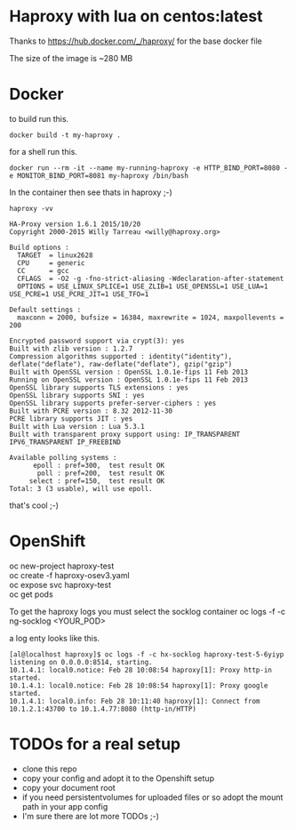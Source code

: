 
# Haproxy with lua on centos:latest

Thanks to https://hub.docker.com/_/haproxy/ for the base docker file

The size of the image is ~280 MB

# Docker

to build run this.

```
docker build -t my-haproxy .
```

for a shell run this.

```
docker run --rm -it --name my-running-haproxy -e HTTP_BIND_PORT=8080 -e MONITOR_BIND_PORT=8081 my-haproxy /bin/bash
```

In the container then see thats in haproxy ;-)

```
haproxy -vv

HA-Proxy version 1.6.1 2015/10/20
Copyright 2000-2015 Willy Tarreau <willy@haproxy.org>

Build options :
  TARGET  = linux2628
  CPU     = generic
  CC      = gcc
  CFLAGS  = -O2 -g -fno-strict-aliasing -Wdeclaration-after-statement
  OPTIONS = USE_LINUX_SPLICE=1 USE_ZLIB=1 USE_OPENSSL=1 USE_LUA=1 USE_PCRE=1 USE_PCRE_JIT=1 USE_TFO=1

Default settings :
  maxconn = 2000, bufsize = 16384, maxrewrite = 1024, maxpollevents = 200

Encrypted password support via crypt(3): yes
Built with zlib version : 1.2.7
Compression algorithms supported : identity("identity"), deflate("deflate"), raw-deflate("deflate"), gzip("gzip")
Built with OpenSSL version : OpenSSL 1.0.1e-fips 11 Feb 2013
Running on OpenSSL version : OpenSSL 1.0.1e-fips 11 Feb 2013
OpenSSL library supports TLS extensions : yes
OpenSSL library supports SNI : yes
OpenSSL library supports prefer-server-ciphers : yes
Built with PCRE version : 8.32 2012-11-30
PCRE library supports JIT : yes
Built with Lua version : Lua 5.3.1
Built with transparent proxy support using: IP_TRANSPARENT IPV6_TRANSPARENT IP_FREEBIND

Available polling systems :
      epoll : pref=300,  test result OK
       poll : pref=200,  test result OK
     select : pref=150,  test result OK
Total: 3 (3 usable), will use epoll.
```

that's cool ;-)

# OpenShift

oc new-project haproxy-test  
oc create -f haproxy-osev3.yaml  
oc expose svc haproxy-test  
oc get pods  

To get the haproxy logs you must select the socklog container
oc logs -f -c ng-socklog <YOUR_POD>

a log enty looks like this.

```
[al@localhost haproxy]$ oc logs -f -c hx-socklog haproxy-test-5-6yiyp
listening on 0.0.0.0:8514, starting.
10.1.4.1: local0.notice: Feb 28 10:08:54 haproxy[1]: Proxy http-in started.
10.1.4.1: local0.notice: Feb 28 10:08:54 haproxy[1]: Proxy google started.
10.1.4.1: local0.info: Feb 28 10:11:40 haproxy[1]: Connect from 10.1.2.1:43700 to 10.1.4.77:8080 (http-in/HTTP)
```

# TODOs for a real setup
- clone this repo
- copy your config and adopt it to the Openshift setup
- copy your document root
- if you need persistentvolumes for uploaded files or so adopt the mount path in your app config
- I'm sure there are lot more TODOs ;-)
